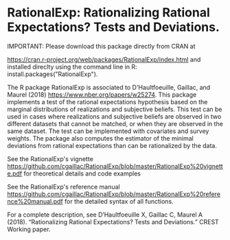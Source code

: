 # RationalExp: Rationalizing Rational Expectations? Tests and Deviations.

IMPORTANT: Please download this package directly from CRAN at 

https://cran.r-project.org/web/packages/RationalExp/index.html 
and installed direclty using the command line in R: install.packages("RationalExp").


The R package RationalExp is associated to D'Haultfoeuille, Gaillac, and Maurel (2018) https://www.nber.org/papers/w25274. This package implements a test of the rational expectations hypothesis based on the marginal distributions of realizations and subjective beliefs. This test can be used in cases where realizations and subjective beliefs are
observed in two different datasets that cannot be matched, or when they are observed in the same dataset. The test can be implemented with covariates and survey weights. The package also computes the estimator of the minimal deviations from rational expectations than can be rationalized by the data.

See the RationalExp's vignette https://github.com/cgaillac/RationalExp/blob/master/RationalExp%20vignette.pdf for theoretical details and code examples 

See the RationalExp's reference manual https://github.com/cgaillac/RationalExp/blob/master/RationalExp%20reference%20manual.pdf for the detailed syntax of all functions.

For a complete description, see D’Haultfoeuille X, Gaillac C, Maurel A (2018). “Rationalizing Rational Expectations? Tests and Deviations.” CREST Working paper.
